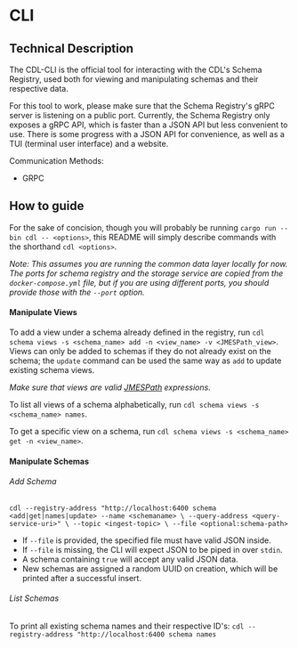 # CLI

## Technical Description

The CDL-CLI is the official tool for interacting with the CDL's Schema Registry, used both for viewing and manipulating schemas and their respective data.

For this tool to work, please make sure that the Schema Registry's gRPC server is listening on a public port. Currently, the Schema Registry only exposes a gRPC API, which is faster than a JSON API but less convenient to use. There is some progress with a JSON API for convenience, as well as a TUI (terminal user interface) and a website.

Communication Methods:
- GRPC

## How to guide

For the sake of concision, though you will probably be running `cargo run --bin cdl -- <options>`,
this README will simply describe commands with the shorthand `cdl <options>`.

_Note: This assumes you are running the common data layer locally for now. The ports for_
_schema registry and the storage service are copied from the `docker-compose.yml` file, but_
_if you are using different ports, you should provide those with the `--port` option._

#### Manipulate Views
To add a view under a schema already defined in the registry, run
`cdl schema views -s <schema_name> add -n <view_name> -v <JMESPath_view>`. Views can only be added
to schemas if they do not already exist on the schema; the `update` command can be used the same way
as `add` to update existing schema views.

_Make sure that views are valid [JMESPath](https://jmespath.org/) expressions._

To list all views of a schema alphabetically, run `cdl schema views -s <schema_name> names`.

To get a specific view on a schema, run `cdl schema views -s <schema_name> get -n <view_name>`.

#### Manipulate Schemas

###### Add Schema
`cdl --registry-address "http://localhost:6400 schema <add|get|names|update> --name <schemaname> \
    --query-address <query-service-uri>" \
    --topic <ingest-topic> \
    --file <optional:schema-path>
`

- If `--file` is provided, the specified file must have valid JSON inside.
- If `--file` is missing, the CLI will expect JSON to be piped in over `stdin`.
- A schema containing `true` will accept any valid JSON data.
- New schemas are assigned a random UUID on creation, which will be printed after a successful insert.

###### List Schemas

 To print all existing schema names and their respective ID's:
`cdl --registry-address "http://localhost:6400 schema names`
